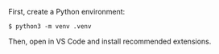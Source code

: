 First, create a Python environment:

```
$ python3 -m venv .venv
```

Then, open in VS Code and install recommended extensions.